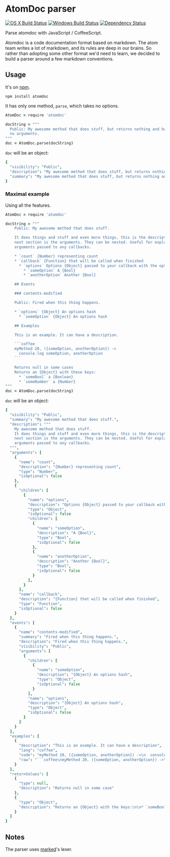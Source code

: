# AtomDoc parser
[![OS X Build Status](https://travis-ci.org/atom/atomdoc.svg?branch=master)](https://travis-ci.org/atom/atomdoc)
[![Windows Build Status](https://ci.appveyor.com/api/projects/status/chi2bmaafr3puyq2/branch/master?svg=true)](https://ci.appveyor.com/project/Atom/atomdoc/branch/master)
[![Dependency Status](https://david-dm.org/atom/atomdoc.svg)](https://david-dm.org/atom/atomdoc)

Parse atomdoc with JavaScript / CoffeeScript.

Atomdoc is a code documentation format based on markdown. The atom team writes a lot of markdown, and its rules are deep in our brains. So rather than adopting some other format we'd need to learn, we decided to build a parser around a few markdown conventions.

## Usage

It's on [npm](https://www.npmjs.org/package/atomdoc).

```
npm install atomdoc
```

It has only one method, `parse`, which takes no options.

```coffee
AtomDoc = require 'atomdoc'

docString = """
  Public: My awesome method that does stuff, but returns nothing and has
  no arguments.
"""
doc = AtomDoc.parse(docString)
```

`doc` will be an object:

```coffee
{
  "visibility": "Public",
  "description": "My awesome method that does stuff, but returns nothing and has\nno arguments.",
  "summary": "My awesome method that does stuff, but returns nothing and has\nno arguments."
}
```

### Maximal example

Using all the features.

```coffee
AtomDoc = require 'atomdoc'

docString = """
    Public: My awesome method that does stuff.

    It does things and stuff and even more things, this is the description. The
    next section is the arguments. They can be nested. Useful for explaining the
    arguments passed to any callbacks.

    * `count` {Number} representing count
    * `callback` {Function} that will be called when finished
      * `options` Options {Object} passed to your callback with the options:
        * `someOption` A {Bool}
        * `anotherOption` Another {Bool}

    ## Events

    ### contents-modified

    Public: Fired when this thing happens.

    * `options` {Object} An options hash
      * `someOption` {Object} An options hash

    ## Examples

    This is an example. It can have a description.

    ```coffee
    myMethod 20, ({someOption, anotherOption}) ->
      console.log someOption, anotherOption
    ```

    Returns null in some cases
    Returns an {Object} with these keys:
      * `someBool` a {Boolean}
      * `someNumber` a {Number}
"""
doc = AtomDoc.parse(docString)
```

`doc` will be an object:

```coffee
{
  "visibility": "Public",
  "summary": "My awesome method that does stuff.",
  "description": """
    My awesome method that does stuff.
    It does things and stuff and even more things, this is the description. The
    next section is the arguments. They can be nested. Useful for explaining the
    arguments passed to any callbacks.
  """,
  "arguments": [
    {
      "name": "count",
      "description": "{Number} representing count",
      "type": "Number",
      "isOptional": false
    },
    {
      "children": [
        {
          "name": "options",
          "description": "Options {Object} passed to your callback with the options:",
          "type": "Object",
          "isOptional": false
          "children": [
            {
              "name": "someOption",
              "description": "A {Bool}",
              "type": "Bool",
              "isOptional": false
            },
            {
              "name": "anotherOption",
              "description": "Another {Bool}",
              "type": "Bool",
              "isOptional": false
            }
          ],
        }
      ],
      "name": "callback",
      "description": "{Function} that will be called when finished",
      "type": "Function",
      "isOptional": false
    }
  ],
  "events": [
    {
      "name": "contents-modified",
      "summary": "Fired when this thing happens.",
      "description": "Fired when this thing happens.",
      "visibility": "Public",
      "arguments": [
        {
          "children": [
            {
              "name": "someOption",
              "description": "{Object} An options hash",
              "type": "Object",
              "isOptional": false
            }
          ],
          "name": "options",
          "description": "{Object} An options hash",
          "type": "Object",
          "isOptional": false
        }
      ]
    }
  ],
  "examples": [
    {
      "description": "This is an example. It can have a description",
      "lang": "coffee",
      "code": "myMethod 20, ({someOption, anotherOption}) ->\n  console.log someOption, anotherOption",
      "raw": "```coffee\nmyMethod 20, ({someOption, anotherOption}) ->\n  console.log someOption, anotherOption\n```"
    }
  ],
  "returnValues": [
    {
      "type": null,
      "description": "Returns null in some case"
    },
    {
      "type": "Object",
      "description": "Returns an {Object} with the keys:\n\n* `someBool` a {Boolean}\n* `someNumber` a {Number}"
    }
  ]
}
```

## Notes

The parser uses [marked][marked]'s lexer.


[marked]: https://github.com/chjj/marked
